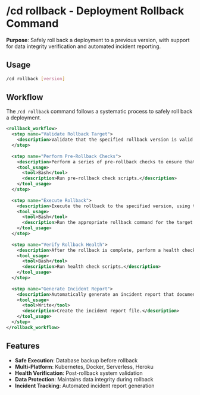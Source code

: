 # /cd rollback - Deployment Rollback Command

**Purpose**: Safely roll back a deployment to a previous version, with support for data integrity verification and automated incident reporting.

## Usage
```bash
/cd rollback [version]
```

## Workflow

The `/cd rollback` command follows a systematic process to safely roll back a deployment.

```xml
<rollback_workflow>
  <step name="Validate Rollback Target">
    <description>Validate that the specified rollback version is valid and available for rollback.</description>
  </step>
  
  <step name="Perform Pre-Rollback Checks">
    <description>Perform a series of pre-rollback checks to ensure that the system is in a safe state for rollback. This includes backing up the database and verifying dependencies.</description>
    <tool_usage>
      <tool>Bash</tool>
      <description>Run pre-rollback check scripts.</description>
    </tool_usage>
  </step>
  
  <step name="Execute Rollback">
    <description>Execute the rollback to the specified version, using the appropriate platform-specific commands (e.g., 'kubectl rollout undo', 'docker service update').</description>
    <tool_usage>
      <tool>Bash</tool>
      <description>Run the appropriate rollback command for the target platform.</description>
    </tool_usage>
  </step>
  
  <step name="Verify Rollback Health">
    <description>After the rollback is complete, perform a health check to verify that the system is stable and running correctly on the previous version.</description>
    <tool_usage>
      <tool>Bash</tool>
      <description>Run health check scripts.</description>
    </tool_usage>
  </step>
  
  <step name="Generate Incident Report">
    <description>Automatically generate an incident report that documents the rollback, including the timestamp, the target version, the reason for the rollback, and the final health status.</description>
    <tool_usage>
      <tool>Write</tool>
      <description>Create the incident report file.</description>
    </tool_usage>
  </step>
</rollback_workflow>
```

## Features
- **Safe Execution**: Database backup before rollback
- **Multi-Platform**: Kubernetes, Docker, Serverless, Heroku
- **Health Verification**: Post-rollback system validation
- **Data Protection**: Maintains data integrity during rollback
- **Incident Tracking**: Automated incident report generation